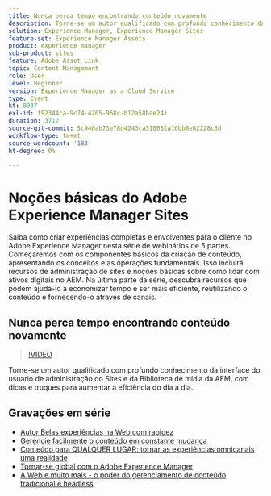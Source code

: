```yaml
---
title: Nunca perca tempo encontrando conteúdo novamente
description: Torne-se um autor qualificado com profundo conhecimento da interface do usuário de administração do Sites e da Biblioteca de mídia da AEM, com dicas e truques para aumentar a eficiência do dia a dia
solution: Experience Manager, Experience Manager Sites
feature-set: Experience Manager Assets
product: experience manager
sub-product: sites
feature: Adobe Asset Link
topic: Content Management
role: User
level: Beginner
version: Experience Manager as a Cloud Service
type: Event
kt: 8937
exl-id: f92344ca-9c74-4205-968c-b12a58bae241
duration: 3712
source-git-commit: 5c946ab73e78d4243ca310032a10bb8e82228c3d
workflow-type: tm+mt
source-wordcount: '183'
ht-degree: 0%

---
```


# Noções básicas do Adobe Experience Manager Sites

Saiba como criar experiências completas e envolventes para o cliente no Adobe Experience Manager nesta série de webinários de 5 partes. Começaremos com os componentes básicos da criação de conteúdo, apresentando os conceitos e as operações fundamentais. Isso incluirá recursos de administração de sites e noções básicas sobre como lidar com ativos digitais no AEM. Na última parte da série, descubra recursos que podem ajudá-lo a economizar tempo e ser mais eficiente, reutilizando o conteúdo e fornecendo-o através de canais.

## Nunca perca tempo encontrando conteúdo novamente

>[!VIDEO](https://video.tv.adobe.com/v/336983/?quality=12&learn=on&hidetitle=true)

Torne-se um autor qualificado com profundo conhecimento da interface do usuário de administração do Sites e da Biblioteca de mídia da AEM, com dicas e truques para aumentar a eficiência do dia a dia.

## Gravações em série

* [Autor Belas experiências na Web com rapidez](authoring-fundamentals.md)
* [Gerencie facilmente o conteúdo em constante mudança](collaboration-tools.md)
* [Conteúdo para QUALQUER LUGAR: tornar as experiências omnicanais uma realidade](omnichannel-experiences.md)
* [Tornar-se global com o Adobe Experience Manager](multi-site-management-web-translation.md)
* [A Web e muito mais - o poder do gerenciamento de conteúdo tradicional e headless](traditional-headless-content-management.md)
